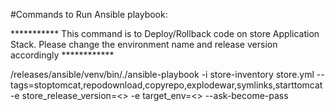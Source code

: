 #Commands to Run Ansible playbook:

*********** This command is to Deploy/Rollback code on store Application Stack. Please change the environment name and release version accordingly ************

/releases/ansible/venv/bin/./ansible-playbook -i store-inventory  store.yml --tags=stoptomcat,repodownload,copyrepo,explodewar,symlinks,starttomcat -e store_release_version=<> -e target_env=<> --ask-become-pass
